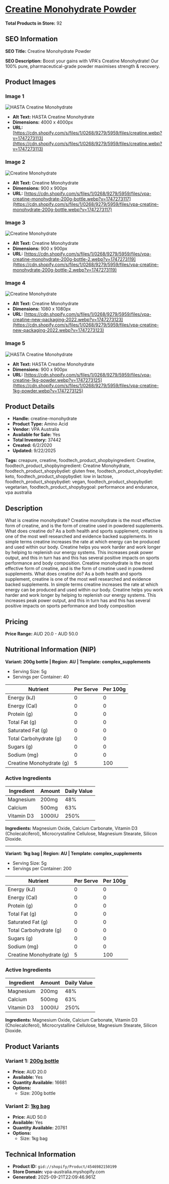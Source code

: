# [Creatine Monohydrate Powder](https://vpa-australia.myshopify.com/products/creatine-monohydrate)

**Total Products in Store:** 92

## SEO Information

**SEO Title:** Creatine Monohydrate Powder

**SEO Description:** Boost your gains with VPA's Creatine Monohydrate! Our 100% pure, pharmaceutical-grade powder maximises strength & recovery.

## Product Images

### Image 1
![HASTA Creatine Monohydrate](https://cdn.shopify.com/s/files/1/0268/9279/5959/files/creatine.webp?v=1747273113)

- **Alt Text:** HASTA Creatine Monohydrate
- **Dimensions:** 4000 x 4000px
- **URL:** [https://cdn.shopify.com/s/files/1/0268/9279/5959/files/creatine.webp?v=1747273113](https://cdn.shopify.com/s/files/1/0268/9279/5959/files/creatine.webp?v=1747273113)

### Image 2
![Creatine Monohydrate](https://cdn.shopify.com/s/files/1/0268/9279/5959/files/vpa-creatine-monohydrate-200g-bottle.webp?v=1747273117)

- **Alt Text:** Creatine Monohydrate
- **Dimensions:** 900 x 900px
- **URL:** [https://cdn.shopify.com/s/files/1/0268/9279/5959/files/vpa-creatine-monohydrate-200g-bottle.webp?v=1747273117](https://cdn.shopify.com/s/files/1/0268/9279/5959/files/vpa-creatine-monohydrate-200g-bottle.webp?v=1747273117)

### Image 3
![Creatine Monohydrate](https://cdn.shopify.com/s/files/1/0268/9279/5959/files/vpa-creatine-monohydrate-200g-bottle-2.webp?v=1747273119)

- **Alt Text:** Creatine Monohydrate
- **Dimensions:** 900 x 900px
- **URL:** [https://cdn.shopify.com/s/files/1/0268/9279/5959/files/vpa-creatine-monohydrate-200g-bottle-2.webp?v=1747273119](https://cdn.shopify.com/s/files/1/0268/9279/5959/files/vpa-creatine-monohydrate-200g-bottle-2.webp?v=1747273119)

### Image 4
![Creatine Monohydrate](https://cdn.shopify.com/s/files/1/0268/9279/5959/files/vpa-creatine-new-packaging-2022.webp?v=1747273123)

- **Alt Text:** Creatine Monohydrate
- **Dimensions:** 1080 x 1080px
- **URL:** [https://cdn.shopify.com/s/files/1/0268/9279/5959/files/vpa-creatine-new-packaging-2022.webp?v=1747273123](https://cdn.shopify.com/s/files/1/0268/9279/5959/files/vpa-creatine-new-packaging-2022.webp?v=1747273123)

### Image 5
![HASTA Creatine Monohydrate](https://cdn.shopify.com/s/files/1/0268/9279/5959/files/vpa-creatine-1kg-powder.webp?v=1747273125)

- **Alt Text:** HASTA Creatine Monohydrate
- **Dimensions:** 900 x 900px
- **URL:** [https://cdn.shopify.com/s/files/1/0268/9279/5959/files/vpa-creatine-1kg-powder.webp?v=1747273125](https://cdn.shopify.com/s/files/1/0268/9279/5959/files/vpa-creatine-1kg-powder.webp?v=1747273125)

## Product Details

- **Handle:** creatine-monohydrate
- **Product Type:** Amino Acid
- **Vendor:** VPA Australia
- **Available for Sale:** Yes
- **Total Inventory:** 37442
- **Created:** 6/2/2020
- **Updated:** 9/22/2025

**Tags:** creapure, creatine, foodtech_product_shopbyingredient: Creatine, foodtech_product_shopbyingredient: Creatine Monohydrate, foodtech_product_shopybydiet: gluten free, foodtech_product_shopybydiet: keto, foodtech_product_shopybydiet: low in lactose, foodtech_product_shopybydiet: vegan, foodtech_product_shopybydiet: vegetarian, foodtech_product_shopybygoal: performance and endurance, vpa australia

## Description

What is creatine monohydrate? Creatine monohydrate is the most effective form of creatine, and is the form of creatine used in powdered supplements. What does creatine do? As a both health and sports supplement, creatine is one of the most well researched and evidence backed supplements. In simple terms creatine increases the rate at which energy can be produced and used within our body. Creatine helps you work harder and work longer by helping to replenish our energy systems. This increases peak power output, and this in turn has and this has several positive impacts on sports performance and body composition. Creatine monohydrate is the most effective form of creatine, and is the form of creatine used in powdered supplements. What does creatine do? As a both health and sports supplement, creatine is one of the most well researched and evidence backed supplements. In simple terms creatine increases the rate at which energy can be produced and used within our body. Creatine helps you work harder and work longer by helping to replenish our energy systems. This increases peak power output, and this in turn has and this has several positive impacts on sports performance and body composition

## Pricing

**Price Range:** AUD 20.0 - AUD 50.0

## Nutritional Information (NIP)

**Variant: 200g bottle | Region: AU | Template: complex_supplements**

- Serving Size: 5g
- Servings per Container: 40

| Nutrient | Per Serve | Per 100g |
|----------|-----------|----------|
| Energy (kJ) | 0 | 0 |
| Energy (Cal) | 0 | 0 |
| Protein (g) | 0 | 0 |
| Total Fat (g) | 0 | 0 |
| Saturated Fat (g) | 0 | 0 |
| Total Carbohydrate (g) | 0 | 0 |
| Sugars (g) | 0 | 0 |
| Sodium (mg) | 0 | 0 |
| Creatine Monohydrate (g) | 5 | 100 |

### Active Ingredients

| Ingredient | Amount | Daily Value |
|------------|--------|-------------|
| Magnesium | 200mg | 48% |
| Calcium | 500mg | 63% |
| Vitamin D3 | 1000IU | 250% |

**Ingredients:** Magnesium Oxide, Calcium Carbonate, Vitamin D3 (Cholecalciferol), Microcrystalline Cellulose, Magnesium Stearate, Silicon Dioxide.

---

**Variant: 1kg bag | Region: AU | Template: complex_supplements**

- Serving Size: 5g
- Servings per Container: 200

| Nutrient | Per Serve | Per 100g |
|----------|-----------|----------|
| Energy (kJ) | 0 | 0 |
| Energy (Cal) | 0 | 0 |
| Protein (g) | 0 | 0 |
| Total Fat (g) | 0 | 0 |
| Saturated Fat (g) | 0 | 0 |
| Total Carbohydrate (g) | 0 | 0 |
| Sugars (g) | 0 | 0 |
| Sodium (mg) | 0 | 0 |
| Creatine Monohydrate (g) | 5 | 100 |

### Active Ingredients

| Ingredient | Amount | Daily Value |
|------------|--------|-------------|
| Magnesium | 200mg | 48% |
| Calcium | 500mg | 63% |
| Vitamin D3 | 1000IU | 250% |

**Ingredients:** Magnesium Oxide, Calcium Carbonate, Vitamin D3 (Cholecalciferol), Microcrystalline Cellulose, Magnesium Stearate, Silicon Dioxide.

## Product Variants

### Variant 1: [200g bottle](https://vpa-australia.myshopify.com/products/creatine-monohydrate)

- **Price:** AUD 20.0
- **Available:** Yes
- **Quantity Available:** 16681
- **Options:**
  - Size: 200g bottle

### Variant 2: [1kg bag](https://vpa-australia.myshopify.com/products/creatine-monohydrate)

- **Price:** AUD 50.0
- **Available:** Yes
- **Quantity Available:** 20761
- **Options:**
  - Size: 1kg bag

## Technical Information

- **Product ID:** `gid://shopify/Product/4546982150199`
- **Store Domain:** vpa-australia.myshopify.com
- **Generated:** 2025-09-21T22:09:46.961Z

